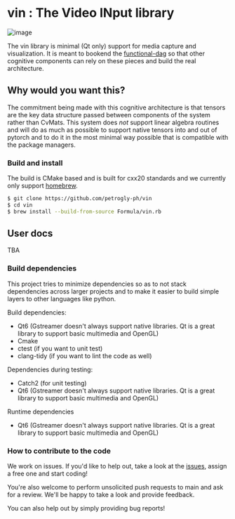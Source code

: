 # vin : The Video INput library
![image](https://github.com/petrogly-ph/vin/assets/3150543/2e1181e7-7a8a-466b-979c-ecb515c77722)

The vin library is minimal (Qt only) support for media capture and visualization. It is meant to bookend the [functional-dag](https://github.com/petrogly-ph/functional-dag/) so that other cognitive components can rely on these pieces and build the real architecture. 

## Why would you want this?
The commitment being made with this cognitive architecture is that tensors are the key data structure passed between components of the system rather than CvMats. This system does _not_ support linear algebra routines and will do as much as possible to support native tensors into and out of pytorch and to do it in the most minimal way possible that is compatible with the package managers. 

### Build and install
The build is CMake based and is built for cxx20 standards and we currently only support [homebrew](https://brew.sh/). 

``` bash
$ git clone https://github.com/petrogly-ph/vin
$ cd vin
$ brew install --build-from-source Formula/vin.rb
```

## User docs
TBA

### Build dependencies
This project tries to minimize dependencies so as to not stack dependencies across larger projects and to make it easier to build simple layers to other languages like python. 

Build dependencies:
* Qt6 (Gstreamer doesn't always support native libraries. Qt is a great library to support basic multimedia and OpenGL)
* Cmake
* ctest (if you want to unit test)
* clang-tidy (if you want to lint the code as well)

Dependencies during testing:
* Catch2 (for unit testing)
* Qt6 (Gstreamer doesn't always support native libraries. Qt is a great library to support basic multimedia and OpenGL)
  
Runtime dependencies
* Qt6 (Gstreamer doesn't always support native libraries. Qt is a great library to support basic multimedia and OpenGL)

### How to contribute to the code
We work on issues. If you'd like to help out, take a look at the [issues](https://github.com/petrogly-ph/vin/issues), assign a free one and start coding! 

You're also welcome to perform unsolicited push requests to main and ask for a review. We'll be happy to take a look and provide feedback.

You can also help out by simply providing bug reports! 
